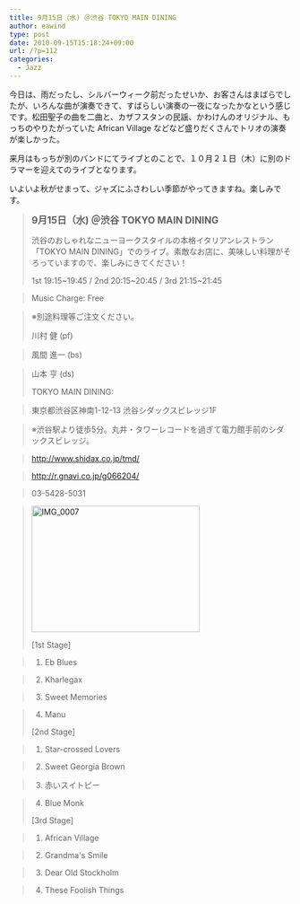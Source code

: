 ```yaml
---
title: 9月15日（水) ＠渋谷 TOKYO MAIN DINING
author: eawind
type: post
date: 2010-09-15T15:18:24+09:00
url: /?p=112
categories:
  - Jazz
---
```

今日は、雨だったし、シルバーウィーク前だったせいか、お客さんはまばらでしたが、いろんな曲が演奏できて、すばらしい演奏の一夜になったかなという感じです。松田聖子の曲を二曲と、カザフスタンの民謡、かわけんのオリジナル、もっちのやりたがっていた African Village などなど盛りだくさんでトリオの演奏が楽しかった。

来月はもっちが別のバンドにてライブとのことで、１０月２１日（木）に別のドラマーを迎えてのライブとなります。

いよいよ秋がせまって、ジャズにふさわしい季節がやってきますね。楽しみです。

> **<big>9月15日（水) ＠渋谷 TOKYO MAIN DINING</big>**
>
> 渋谷のおしゃれなニューヨークスタイルの本格イタリアンレストラン「TOKYO MAIN DINING」でのライブ。素敵なお店に、美味しい料理がそろっていますので、楽しみにきてください！
>
> 1st 19:15~19:45 / 2nd 20:15~20:45 / 3rd 21:15~21:45

> Music Charge: Free

> ※別途料理等ご注文ください。
>
> 川村 健 (pf)

> 風間 進一 (bs)

> 山本 亨 (ds)
>
> TOKYO MAIN DINING:

> 東京都渋谷区神南1-12-13 渋谷シダックスビレッジ1F

> ※渋谷駅より徒歩5分。丸井・タワーレコードを過ぎて電力館手前のシダックスビレッジ。

> http://www.shidax.co.jp/tmd/

> <a href="http://r.gnavi.co.jp/g066204/" target="_blank" rel="noopener noreferrer">http://r.gnavi.co.jp/g066204/</a>

> 03-5428-5031

> <span class="mt-enclosure mt-enclosure-image" style="display: inline;"><a href="/img/wp/2010/09/IMG_0007.jpg"><img class="alignnone size-medium wp-image-912" src="/img/wp/2010/09/IMG_0007.jpg" alt="IMG_0007" width="300" height="225" srcset="/img/wp/2010/09/IMG_0007.jpg 300w, /img/wp/2010/09/IMG_0007-1024x768.jpg 1024w" sizes="(max-width: 300px) 100vw, 300px" /></a></span>
>
> [1st Stage]

> 1. Eb Blues

> 2. Kharlegax

> 3. Sweet Memories

> 4. Manu
>
> [2nd Stage]

> 1. Star-crossed Lovers

> 2. Sweet Georgia Brown

> 3. 赤いスイトピー

> 4. Blue Monk
>
> [3rd Stage]

> 1. African Village

> 2. Grandma's Smile

> 3. Dear Old Stockholm

> 4. These Foolish Things

